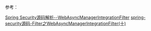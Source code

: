 

参考：

[Spring Security源码解析--WebAsyncManagerIntegrationFilter](https://blog.51cto.com/u_15899048/5902573)
[spring-security源码-Filter之WebAsyncManagerIntegrationFilter(十)](https://www.cnblogs.com/LQBlog/p/15528683.html)
